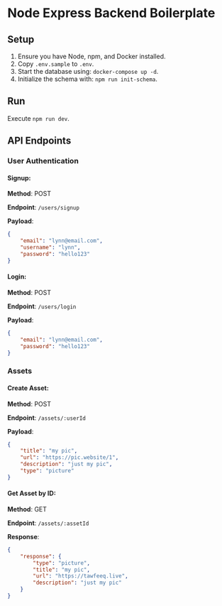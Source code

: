 
# Node Express Backend Boilerplate

## Setup

1. Ensure you have Node, npm, and Docker installed.
2. Copy `.env.sample` to `.env`.
3. Start the database using: `docker-compose up -d`.
4. Initialize the schema with: `npm run init-schema`.

## Run

Execute `npm run dev`.

## API Endpoints

### User Authentication

#### Signup:
**Method**: POST

**Endpoint**: `/users/signup`

**Payload**:
```json
{
    "email": "lynn@email.com",
    "username": "lynn",
    "password": "hello123"
}
```

#### Login:
**Method**: POST

**Endpoint**: `/users/login`

**Payload**:
```json
{
    "email": "lynn@email.com",
    "password": "hello123"
}
```

### Assets

#### Create Asset:
**Method**: POST

**Endpoint**: `/assets/:userId`

**Payload**:
```json
{
    "title": "my pic",
    "url": "https://pic.website/1",
    "description": "just my pic",
    "type": "picture"
}
```

#### Get Asset by ID:
**Method**: GET

**Endpoint**: `/assets/:assetId`

**Response**:
```json
{
    "response": {
        "type": "picture",
        "title": "my pic",
        "url": "https://tawfeeq.live",
        "description": "just my pic"
    }
}
```

